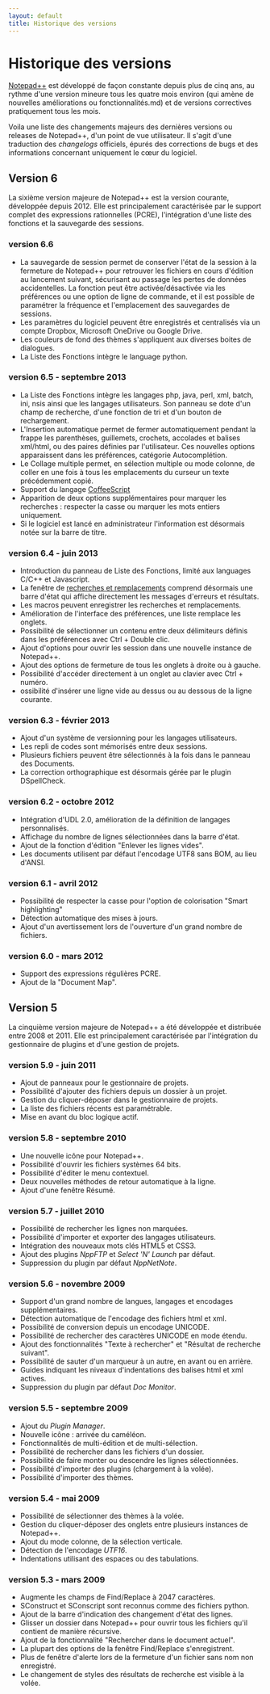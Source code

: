 ```yaml
---
layout: default
title: Historique des versions
---
```

# Historique des versions

[Notepad++](notepad++.md) est développé de façon constante depuis plus de cinq ans, au rythme d'une version mineure tous les quatre mois environ (qui amène de nouvelles améliorations ou fonctionnalités.md) et de versions correctives pratiquement tous les mois.

Voila une liste des changements majeurs des dernières versions ou releases de Notepad++, d'un point de vue utilisateur. Il s'agit d'une traduction des *changelogs* officiels, épurés des corrections de bugs et des informations concernant uniquement le cœur du logiciel.

## Version 6

La sixième version majeure de Notepad++ est la version courante, développée depuis 2012. Elle est principalement caractérisée par le support complet des expressions rationnelles (PCRE), l'intégration d'une liste des fonctions et la sauvegarde des sessions.

### version 6.6

- La sauvegarde de session permet de conserver l'état de la session à la fermeture de Notepad++ pour retrouver les fichiers en cours d'édition au lancement suivant, sécurisant au passage les pertes de données accidentelles. La fonction peut être activée/désactivée via les préférences ou une option de ligne de commande, et il est possible de paramétrer la fréquence et l'emplacement des sauvegardes de sessions.
- Les paramètres du logiciel peuvent être enregistrés et centralisés via un compte Dropbox, Microsoft OneDrive ou Google Drive.
- Les couleurs de fond des thèmes s'appliquent aux diverses boites de dialogues.
- La Liste des Fonctions intègre le language python.

### version 6.5 - septembre 2013

- La Liste des Fonctions intègre les langages php, java, perl, xml, batch, ini, nsis ainsi que les langages utilisateurs. Son panneau se dote d'un champ de recherche, d'une fonction de tri et d'un bouton de rechargement.
- L'Insertion automatique permet de fermer automatiquement pendant la frappe les parenthèses, guillemets, crochets, accolades et balises xml/html, ou des paires définies par l'utilisateur. Ces nouvelles options apparaissent dans les préférences, catégorie Autocomplétion.
- Le Collage multiple permet, en sélection multiple ou mode colonne, de coller en une fois à tous les emplacements du curseur un texte précédemment copié.
- Support du langage [CoffeeScript](https://fr.wikipedia.org/wiki/CoffeeScript)
- Apparition de deux options supplémentaires pour marquer les recherches : respecter la casse ou marquer les mots entiers uniquement.
- Si le logiciel est lancé en administrateur l'information est désormais notée sur la barre de titre.

### version 6.4 - juin 2013

- Introduction du panneau de Liste des Fonctions, limité aux languages C/C++ et Javascript.
- La fenêtre de [recherches et remplacements](recherches-remplacements.md) comprend désormais une barre d'état qui affiche directement les messages d'erreurs et résultats.
- Les macros peuvent enregistrer les recherches et remplacements.
- Amélioration de l'interface des préférences, une liste remplace les onglets.
- Possibilité de sélectionner un contenu entre deux délimiteurs définis dans les préférences avec Ctrl + Double clic.
- Ajout d'options pour ouvrir les session dans une nouvelle instance de Notepad++.
- Ajout des options de fermeture de tous les onglets à droite ou à gauche.
- Possibilité d'accéder directement à un onglet au clavier avec Ctrl + numéro.
- ossibilité d'insérer une ligne vide au dessus ou au dessous de la ligne courante.

### version 6.3 - février 2013

- Ajout d'un système de versionning pour les langages utilisateurs.
- Les repli de codes sont mémorisés entre deux sessions.
- Plusieurs fichiers peuvent être sélectionnés à la fois dans le panneau des Documents.
- La correction orthographique est désormais gérée par le plugin DSpellCheck.

### version 6.2 - octobre 2012

- Intégration d'UDL 2.0, amélioration de la définition de langages personnalisés.
- Affichage du nombre de lignes sélectionnées dans la barre d'état.
- Ajout de la fonction d'édition "Enlever les lignes vides".
- Les documents utilisent par défaut l'encodage UTF8 sans BOM, au lieu d'ANSI.

### version 6.1 - avril 2012

- Possibilité de respecter la casse pour l'option de colorisation "Smart highlighting"
- Détection automatique des mises à jours.
- Ajout d'un avertissement lors de l'ouverture d'un grand nombre de fichiers.

### version 6.0 - mars 2012

- Support des expressions régulières PCRE.
- Ajout de la "Document Map".

## Version 5

La cinquième version majeure de Notepad++ a été développée et distribuée entre 2008 et 2011. Elle est principalement caractérisée par l'intégration du gestionnaire de plugins et d'une gestion de projets.

### version 5.9 - juin 2011

- Ajout de panneaux pour le gestionnaire de projets.
- Possibilité d'ajouter des fichiers depuis un dossier à un projet.
- Gestion du cliquer-déposer dans le gestionnaire de projets.
- La liste des fichiers récents est paramétrable.
- Mise en avant du bloc logique actif.

### version 5.8 - septembre 2010

- Une nouvelle icône pour Notepad++.
- Possibilité d'ouvrir les fichiers systèmes 64 bits.
- Possibilité d'éditer le menu contextuel.
- Deux nouvelles méthodes de retour automatique à la ligne.
- Ajout d'une fenêtre Résumé.

### version 5.7 - juillet 2010

- Possibilité de rechercher les lignes non marquées.
- Possibilité d'importer et exporter des langages utilisateurs.
- Intégration des nouveaux mots clés HTML5 et CSS3.
- Ajout des plugins *NppFTP* et *Select 'N' Launch* par défaut.
- Suppression du plugin par défaut *NppNetNote*.

### version 5.6 - novembre 2009

- Support d'un grand nombre de langues, langages et encodages supplémentaires.
- Détection automatique de l'encodage des fichiers html et xml.
- Possibilité de conversion depuis un encodage UNICODE.
- Possibilité de rechercher des caractères UNICODE en mode étendu.
- Ajout des fonctionnalités "Texte à rechercher" et "Résultat de recherche suivant".
- Possibilité de sauter d'un marqueur à un autre, en avant ou en arrière.
- Guides indiquant les niveaux d'indentations des balises html et xml actives.
- Suppression du plugin par défaut *Doc Monitor*.

### version 5.5 - septembre 2009

- Ajout du *Plugin Manager*.
- Nouvelle icône : arrivée du caméléon.
- Fonctionnalités de multi-édition et de multi-sélection.
- Possibilité de rechercher dans les fichiers d'un dossier.
- Possibilité de faire monter ou descendre les lignes sélectionnées.
- Possibilité d'importer des plugins (chargement à la volée).
- Possibilité d'importer des thèmes.

### version 5.4 - mai 2009

- Possibilité de sélectionner des thèmes à la volée.
- Gestion du cliquer-déposer des onglets entre plusieurs instances de Notepad++.
- Ajout du mode colonne, de la sélection verticale.
- Détection de l'encodage *UTF16*.
- Indentations utilisant des espaces ou des tabulations.

### version 5.3 - mars 2009

- Augmente les champs de Find/Replace à 2047 caractères.
- SConstruct et SConscript sont reconnus comme des fichiers python. 
- Ajout de la barre d'indication des changement d'état des lignes.
- Glisser un dossier dans Notepad++ pour ouvrir tous les fichiers qu'il contient de manière récursive.
- Ajout de la fonctionnalité "Rechercher dans le document actuel".
- La plupart des options de la fenêtre Find/Replace s'enregistrent.
- Plus de fenêtre d'alerte lors de la fermeture d'un fichier sans nom non enregistré.
- Le changement de styles des résultats de recherche est visible à la volée.
